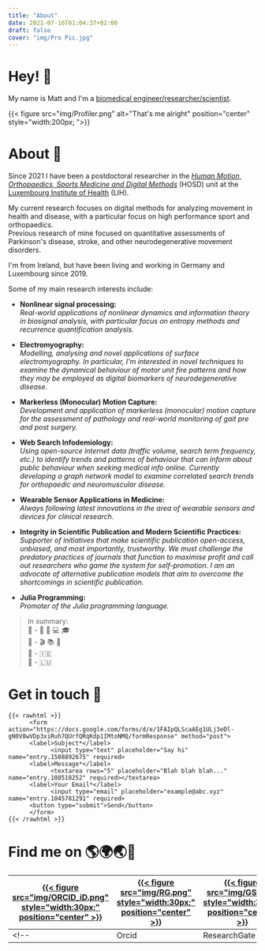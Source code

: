 ```yaml
---
title: "About"
date: 2021-07-16T01:04:37+02:00
draft: false
cover: "img/Pro Pic.jpg"
---
```



# Hey!  :wave:    
My name is Matt and I'm a [biomedical engineer/researcher/scientist](https://researchluxembourg.lu/2021/10/15/in-conversation-with-our-young-researchers-dr-matthew-flood/).

{{< figure src="img/Profiler.png" alt="That's me alright" position="center" style="width:200px; ">}}


# About :boy:

Since 2021 I have been a postdoctoral researcher in the [*Human Motion, Orthopaedics, Sports Medicine and Digital Methods*](https://www.lih.lu/page/departments/hosd-human-motion-orthopaedics-sports-medicine-and-digital-methods-1573)  (HOSD) unit at the [Luxembourg Institute of Health](https://www.lih.lu/) (LIH).

My current research focuses on digital methods for analyzing movement in health and disease, with a particular focus on high performance sport and orthopaedics.    
Previous research of mine focused on quantitative assessments of Parkinson's disease, stroke, and other neurodegenerative movement disorders.   

I'm  from Ireland, but have been living and working in Germany and Luxembourg since 2019.

Some of my main research interests include:
* **Nonlinear signal processing:**   
  *Real-world applications of nonlinear dynamics and information theory in biosignal analysis, with particular focus on entropy methods and recurrence quantification analysis.*   
   
* **Electromyography:**    
  *Modelling, analysing and novel applications of surface electromyography.*
  *In particular, I'm interested in novel techniques to examine the dynamical behaviour of motor unit fire patterns and how they may be employed as digital biomarkers of neurodegenerative disease.* 
  
* **Markerless (Monocular) Motion Capture:**  
  *Development and application of markerless (monocular) motion capture for the assessment of pathology and real-world monitoring of gait pre and post surgery.*

* **Web Search Infodemiology:**     
  *Using open-source internet data (traffic volume, search term frequency, etc.) to identify trends and patterns of behaviour that can inform about public behaviour when seeking medical info online.*
  *Currently developing a graph network model to examine correlated search trends for orthopaedic and neuromuscular disease.*   

* **Wearable Sensor Applications in Medicine:**   
  *Always following latest innovations in the area of wearable sensors and devices for clinical research.*
  
* **Integrity in Scientific Publication and Modern Scientific Practices:**     
  *Supporter of initiatives that make scientific publication open-access, unbiased, and most importantly, trustworthy.*
  *We must challenge the predatory practices of journals that function to maximise profit and call out researchers who game the system for self-promotion.*
  *I am an advocate of alternative publication models that aim to overcome the shortcomings in scientific publication.*

* **Julia Programming:**   
  *Promoter of the Julia programming language.*

  
> In summary:       
  :briefcase: - :hospital: :microscope: :computer: :mortar_board:  
  :massage: - :clapper: :books: :rowboat:      
  :house_with_garden: - :ireland:     
  :round_pushpin:  - :luxembourg:     


# Get in touch  :email:
```` 
{{< rawhtml >}}
      <form action="https://docs.google.com/forms/d/e/1FAIpQLScaAEg1ULj3eDl-gN0V8wVDp3xiRuh7QUrfQRqKdp1IMtoNMQ/formResponse" method="post">
      <label>Subject*</label>
            <input type="text" placeholder="Say hi" name="entry.1508892675" required>            
      <label>Message*</label>
            <textarea rows="5" placeholder="Blah blah blah..." name="entry.108518252" required></textarea>
      <label>Your Email*</label>
            <input type="email" placeholder="example@abc.xyz" name="entry.1045781291" required>
      <button type="submit">Send</button>
      </form>
{{< /rawhtml >}}
````

# Find me on  :earth_americas::earth_africa::earth_asia::satellite:

| [{{< figure src="img/ORCID_iD.png" style="width:30px;" position="center" >}}](https://orcid.org/0000-0002-5674-424X)  |  [{{< figure src="img/RG.png" style="width:30px;" position="center" >}}](https://www.researchgate.net/profile/Matthew-Flood-3)  |  [{{< figure src="img/GS.png" style="width:30px;" position="center" >}}](https://scholar.google.com/citations?user=bimxEBUAAAAJ&hl)  |   [{{< figure src="img/Publons.png" style="width:30px;" position="center" >}}](https://publons.com/researcher/3408315/matthew-w-flood/)  |    [{{< figure src="img/LI.png" style="width:30px;" position="center" >}}](https://ie.linkedin.com/in/matthew-flood-a2286433) | [{{< figure src="img/GH2.png" style="width:35px;" position="center" >}}](https://www.github.com/MattWillFlood)  | [{{< figure src="img/EH1.png" style="width:35px;" position="center" >}}](https://www.EntropyHub.xyz)  |
|----|----|----|----|----|----|----|
<!-- | Orcid | ResearchGate | Google Scholar | Publons | LinkedIn | GitHub | EntropyHub | -->

<!-- {{< figure src="img/Workshop.jpg" alt="Me again" position="center" style="width:300px;">}}-->